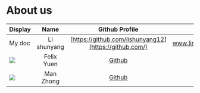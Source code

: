 # About us

Display | Name | Github Profile | Portfolio 
--------|:----:|:--------------:|:---------:
 My doc | Li shunyang | [https://github.com/lishunyang12](https://github.com/) |www.linkedin.com/in/shunyangli
![](https://via.placeholder.com/100.png?text=Photo) | Felix Yuen | [Github](https://github.com/felfelyuen) | [Portfolio](docs/team/felfelyuen.md)
![](https://via.placeholder.com/100.png?text=Photo) | Man Zhong | [Github](https://github.com/manz9802) | [Portfolio]()